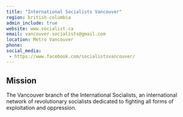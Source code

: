 ```yaml
---
title: "International Socialists Vancouver"
region: british-columbia
admin_include: true
website: www.socialist.ca
email: vancouver.socialists@gmail.com
location: Metro Vancouver
phone: 
social_media: 
 - https://www.facebook.com/socialistsvancouver/
---
```


## Mission

The Vancouver branch of the International Socialists, an international network of revolutionary socialists dedicated to fighting all forms of exploitation and oppression.

